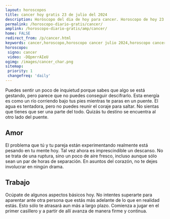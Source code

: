```yaml
---
layout: horoscopos
title: cancer hoy gratis 23 de julio del 2024 
description: Horóscopo del dia de hoy para cancer. Horoscopo de hoy 23 de julio del 2024. Las predicciones de amor, trabajo, vida personal gratis.
permalink: /horoscopo-diario-gratis/cancer/
amplink: /horoscopo-diario-gratis/amp/cancer/
home: FALSE
redirect_from: /p/cancer.html
keywords: cancer,horoscopo,horoscopo cancer julio 2024,horoscopo cancer hoy,tarot cancer julio 2024,horoscopo cancer,tarot cancer hoy,horoscopo de hoy,horoscopo diario,tarot del amor,horoscopo de hoy cancer,horoscopo diario del tarot, Horoscopo de hoy cancer 23 de julio del 2024,horóscopo del día,signos zodiacales 2024, el horoscopo de hoy
horoscopo:
 signo: cancer
 video: -DQpmrrAIeU
ogimg: /images/cancer_char.png
sitemap:
 priority: 1
 changefreq: 'daily'
---
```



Puedes sentir un poco de inquietud porque sabes que algo se está gestando, pero parece que no puedes conseguir descifrarlo. Esta energía es como un río corriendo bajo tus pies mientras te paras en un puente. El agua es tentadora, pero no puedes reunir el coraje para saltar. No sientas que tienes que ser una parte del todo. Quizás tu destino se encuentra al otro lado del puente.

## Amor

El problema que tú y tu pareja están experimentando realmente está pesando en tu mente hoy. Tal vez ahora es imprescindible un descanso. No se trata de una ruptura, sino un poco de aire fresco, incluso aunque sólo sean un par de horas de separación. En asuntos del corazón, no te dejes involucrar en ningún drama.

## Trabajo

Ocúpate de algunos aspectos básicos hoy. No intentes superarte para aparentar ante otra persona que estás más adelante de lo que en realidad estás. Esto sólo te atrasará aun más a largo plazo. Comienza a jugar en el primer casillero y a partir de allí avanza de manera firme y continua.